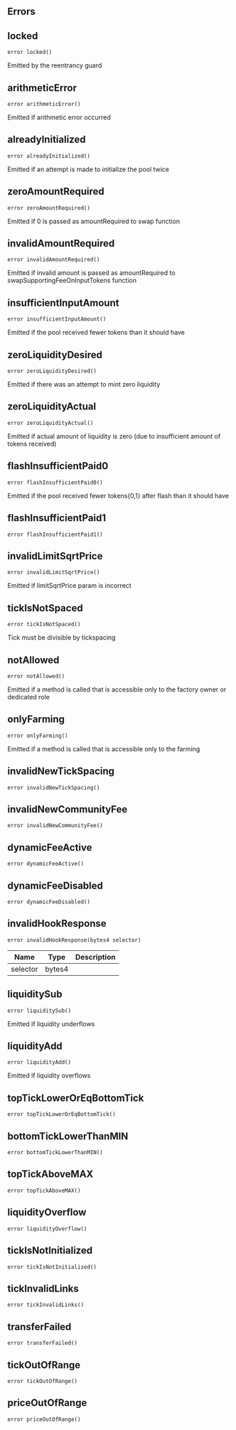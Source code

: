 

## Errors
## locked


```solidity
error locked()
```

Emitted by the reentrancy guard

## arithmeticError


```solidity
error arithmeticError()
```

Emitted if arithmetic error occurred

## alreadyInitialized


```solidity
error alreadyInitialized()
```

Emitted if an attempt is made to initialize the pool twice

## zeroAmountRequired


```solidity
error zeroAmountRequired()
```

Emitted if 0 is passed as amountRequired to swap function

## invalidAmountRequired


```solidity
error invalidAmountRequired()
```

Emitted if invalid amount is passed as amountRequired to swapSupportingFeeOnInputTokens function

## insufficientInputAmount


```solidity
error insufficientInputAmount()
```

Emitted if the pool received fewer tokens than it should have

## zeroLiquidityDesired


```solidity
error zeroLiquidityDesired()
```

Emitted if there was an attempt to mint zero liquidity

## zeroLiquidityActual


```solidity
error zeroLiquidityActual()
```

Emitted if actual amount of liquidity is zero (due to insufficient amount of tokens received)

## flashInsufficientPaid0


```solidity
error flashInsufficientPaid0()
```

Emitted if the pool received fewer tokens{0,1} after flash than it should have

## flashInsufficientPaid1


```solidity
error flashInsufficientPaid1()
```



## invalidLimitSqrtPrice


```solidity
error invalidLimitSqrtPrice()
```

Emitted if limitSqrtPrice param is incorrect

## tickIsNotSpaced


```solidity
error tickIsNotSpaced()
```

Tick must be divisible by tickspacing

## notAllowed


```solidity
error notAllowed()
```

Emitted if a method is called that is accessible only to the factory owner or dedicated role

## onlyFarming


```solidity
error onlyFarming()
```

Emitted if a method is called that is accessible only to the farming

## invalidNewTickSpacing


```solidity
error invalidNewTickSpacing()
```



## invalidNewCommunityFee


```solidity
error invalidNewCommunityFee()
```



## dynamicFeeActive


```solidity
error dynamicFeeActive()
```



## dynamicFeeDisabled


```solidity
error dynamicFeeDisabled()
```



## invalidHookResponse


```solidity
error invalidHookResponse(bytes4 selector)
```



| Name | Type | Description |
| ---- | ---- | ----------- |
| selector | bytes4 |  |

## liquiditySub


```solidity
error liquiditySub()
```

Emitted if liquidity underflows

## liquidityAdd


```solidity
error liquidityAdd()
```

Emitted if liquidity overflows

## topTickLowerOrEqBottomTick


```solidity
error topTickLowerOrEqBottomTick()
```



## bottomTickLowerThanMIN


```solidity
error bottomTickLowerThanMIN()
```



## topTickAboveMAX


```solidity
error topTickAboveMAX()
```



## liquidityOverflow


```solidity
error liquidityOverflow()
```



## tickIsNotInitialized


```solidity
error tickIsNotInitialized()
```



## tickInvalidLinks


```solidity
error tickInvalidLinks()
```



## transferFailed


```solidity
error transferFailed()
```



## tickOutOfRange


```solidity
error tickOutOfRange()
```



## priceOutOfRange


```solidity
error priceOutOfRange()
```



